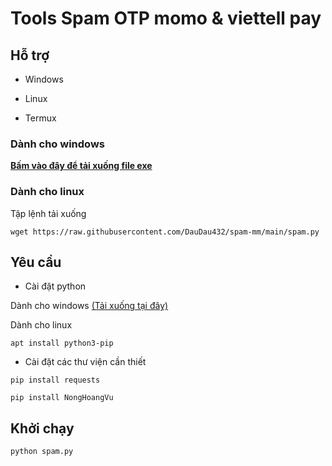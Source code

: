 # Tools Spam OTP momo & viettell pay
## Hỗ trợ
- Windows

- Linux

- Termux

### Dành cho windows

[**Bấm vào đây để tải xuống file exe**](https://github.com/DauDau432/spam-mm/blob/main/spam.exe?raw=true)
### Dành cho linux
Tập lệnh tải xuống
```
wget https://raw.githubusercontent.com/DauDau432/spam-mm/main/spam.py
```
## Yêu cầu
- Cài đặt python

Dành cho windows [(Tải xuống tại đây)](https://www.python.org/downloads/windows/)

Dành cho linux
```
apt install python3-pip
```
- Cài đặt các thư viện cần thiết
```
pip install requests
```
```
pip install NongHoangVu
```
## Khởi chạy
```
python spam.py
```

